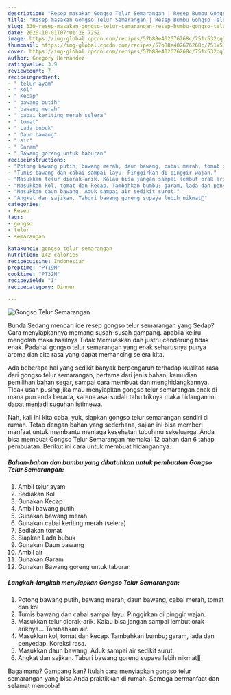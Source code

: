 ```yaml
---
description: "Resep masakan Gongso Telur Semarangan | Resep Bumbu Gongso Telur Semarangan Yang Bikin Ngiler"
title: "Resep masakan Gongso Telur Semarangan | Resep Bumbu Gongso Telur Semarangan Yang Bikin Ngiler"
slug: 330-resep-masakan-gongso-telur-semarangan-resep-bumbu-gongso-telur-semarangan-yang-bikin-ngiler
date: 2020-10-01T07:01:28.725Z
image: https://img-global.cpcdn.com/recipes/57b88e402676268c/751x532cq70/gongso-telur-semarangan-foto-resep-utama.jpg
thumbnail: https://img-global.cpcdn.com/recipes/57b88e402676268c/751x532cq70/gongso-telur-semarangan-foto-resep-utama.jpg
cover: https://img-global.cpcdn.com/recipes/57b88e402676268c/751x532cq70/gongso-telur-semarangan-foto-resep-utama.jpg
author: Gregory Hernandez
ratingvalue: 3.9
reviewcount: 7
recipeingredient:
- " telur ayam"
- " Kol"
- " Kecap"
- " bawang putih"
- " bawang merah"
- " cabai keriting merah selera"
- " tomat"
- " Lada bubuk"
- " Daun bawang"
- " air"
- " Garam"
- " Bawang goreng untuk taburan"
recipeinstructions:
- "Potong bawang putih, bawang merah, daun bawang, cabai merah, tomat dan kol"
- "Tumis bawang dan cabai sampai layu. Pinggirkan di pinggir wajan."
- "Masukkan telur diorak-arik. Kalau bisa jangan sampai lembut orak ariknya... Tambahkan air."
- "Masukkan kol, tomat dan kecap. Tambahkan bumbu; garam, lada dan penyedap. Koreksi rasa."
- "Masukkan daun bawang. Aduk sampai air sedikit surut."
- "Angkat dan sajikan. Taburi bawang goreng supaya lebih nikmat🤤"
categories:
- Resep
tags:
- gongso
- telur
- semarangan

katakunci: gongso telur semarangan 
nutrition: 142 calories
recipecuisine: Indonesian
preptime: "PT19M"
cooktime: "PT32M"
recipeyield: "1"
recipecategory: Dinner

---
```



![Gongso Telur Semarangan](https://img-global.cpcdn.com/recipes/57b88e402676268c/751x532cq70/gongso-telur-semarangan-foto-resep-utama.jpg)

Bunda Sedang mencari ide resep gongso telur semarangan yang Sedap? Cara menyiapkannya memang susah-susah gampang. apabila keliru mengolah maka hasilnya Tidak Memuaskan dan justru cenderung tidak enak. Padahal gongso telur semarangan yang enak seharusnya punya aroma dan cita rasa yang dapat memancing selera kita.

Ada beberapa hal yang sedikit banyak berpengaruh terhadap kualitas rasa dari gongso telur semarangan, pertama dari jenis bahan, kemudian pemilihan bahan segar, sampai cara membuat dan menghidangkannya. Tidak usah pusing jika mau menyiapkan gongso telur semarangan enak di mana pun anda berada, karena asal sudah tahu triknya maka hidangan ini dapat menjadi suguhan istimewa.




Nah, kali ini kita coba, yuk, siapkan gongso telur semarangan sendiri di rumah. Tetap dengan bahan yang sederhana, sajian ini bisa memberi manfaat untuk membantu menjaga kesehatan tubuhmu sekeluarga. Anda bisa membuat Gongso Telur Semarangan memakai 12 bahan dan 6 tahap pembuatan. Berikut ini cara untuk membuat hidangannya.

<!--inarticleads1-->

##### Bahan-bahan dan bumbu yang dibutuhkan untuk pembuatan Gongso Telur Semarangan:

1. Ambil  telur ayam
1. Sediakan  Kol
1. Gunakan  Kecap
1. Ambil  bawang putih
1. Gunakan  bawang merah
1. Gunakan  cabai keriting merah (selera)
1. Sediakan  tomat
1. Siapkan  Lada bubuk
1. Gunakan  Daun bawang
1. Ambil  air
1. Gunakan  Garam
1. Gunakan  Bawang goreng untuk taburan




<!--inarticleads2-->

##### Langkah-langkah menyiapkan Gongso Telur Semarangan:

1. Potong bawang putih, bawang merah, daun bawang, cabai merah, tomat dan kol
1. Tumis bawang dan cabai sampai layu. Pinggirkan di pinggir wajan.
1. Masukkan telur diorak-arik. Kalau bisa jangan sampai lembut orak ariknya... Tambahkan air.
1. Masukkan kol, tomat dan kecap. Tambahkan bumbu; garam, lada dan penyedap. Koreksi rasa.
1. Masukkan daun bawang. Aduk sampai air sedikit surut.
1. Angkat dan sajikan. Taburi bawang goreng supaya lebih nikmat🤤




Bagaimana? Gampang kan? Itulah cara menyiapkan gongso telur semarangan yang bisa Anda praktikkan di rumah. Semoga bermanfaat dan selamat mencoba!
